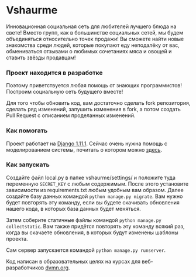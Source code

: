 # Vshaurme

Инновационная социальная сеть для любителей лучшего блюда на свете! Вместо групп, как в большинстве социальных сетей, мы будем объединяться
относительно точек продажи! Вы сможете найти новые знакомства среди людей, которые покупают еду неподалёку от вас,
обмениваться отзывами о любимых сочетаниях мяса и овощей и ставить звёзды продавцам!

### Проект находится в разработке

Поэтому приветствуется любая помощь от знающих программистов! Построим социальную сеть будущего вместе!

Для того чтобы обновить код, вам достаточно сделать fork репозитория, сделать ряд изменений, запушить изменения в fork, а потом создать Pull Request с описанием проделанных изменений.

### Как помогать

Проект работает на [Django 1.11.1](https://www.djangoproject.com). 
Сейчас очень нужна помощь с моделированием системы, почитать о котором можно [здесь](https://docs.djangoproject.com/en/1.11/intro/tutoriall02/#creating-models).

### Как запускать
Создайте файл local.py в папке vshaurme/settings/ и положите туда переменную `SECRET_KEY` с любым содержимым.
После этого установите зависимости из requirements.txt любым удобным вам образом.
Далее создайте базу данных командой ```python manage.py migrate```. Вам нужно будет повторять эту команду, если вы будете скачивать обновления нашего кода, в которых база данных будет меняться.

Затем соберите статичные файлы командой ```python manage.py collectstatic```. Вам также придётся повторять эту команду всякий раз, когда вы скачаете обновления, в которых будут изменены шаблоны проекта.

Сам сервер запускается командой ```python manage.py runserver```.


Код написан в образовательных целях на курсах для веб-разработчиков [dvmn.org](https://dvmn.org/).
